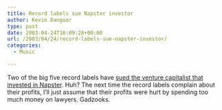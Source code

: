 ```yaml
---
title: Record labels sue Napster investor
author: Kevin Dangoor
type: post
date: 2003-04-24T16:09:28+00:00
url: /2003/04/24/record-labels-sue-napster-investor/
categories:
  - Music

---
```

Two of the big five record labels have [sued the venture capitalist that invested in Napster][1]. Huh? The next time the record labels complain about their profits, I&#8217;ll just assume that their profits were hurt by spending too much money on lawyers. Gadzooks.

 [1]: http://news.com.com/2100-1027-997860.html